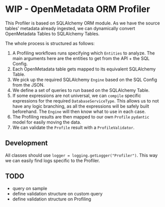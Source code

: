 # WIP - OpenMetadata ORM Profiler

This Profiler is based on SQLAlchemy ORM module. As we have the source tables' metadata already ingested,
we can dynamically convert OpenMetadata Tables to SQLAlchemy Tables.

The whole process is structured as follows:
1. A Profiling workflows runs specifying which `Entities` to analyze. The main arguments here are the
    entities to get from the API + the SQL Config.
2. Each OpenMetadata table gets mapped to its equivalent SQLAlchemy Table.
3. We pick up the required SQLAlchemy `Engine` based on the SQL Config from the JSON.
4. We define a set of queries to run based on the SQLAlchemy Table.
5. If some expressions are not universal, we can `compile` specific expressions for the required `DatabaseServiceType`.
    This allows us to not have any logic branching, as all the expressions will be safely built beforehand. The
    `Engine` will then know what to use in each case.
6. The Profiling results are then mapped to our own `Profile` `pydantic` model for easily moving the data.
7. We can validate the `Profile` result with a `ProfileValidator`.

## Development

All classes should use `logger = logging.getLogger("Profiler")`. This way we can easily find logs specific
to the Profiler.

## TODO
- query on sample
- define validation structure on custom query
- define validation structure on Profiling

